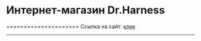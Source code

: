 # Интернет-магазин Dr.Harness
=====================
Ссылка на сайт: [клик](https://lraven.github.io/Dr-Harness/)
***
